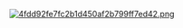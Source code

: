 [![4fdd92fe7fc2b1d450af2b799ff7ed42.png](https://i.postimg.cc/76sKCvmb/4fdd92fe7fc2b1d450af2b799ff7ed42.png)](https://postimg.cc/KkTPVWXy)

